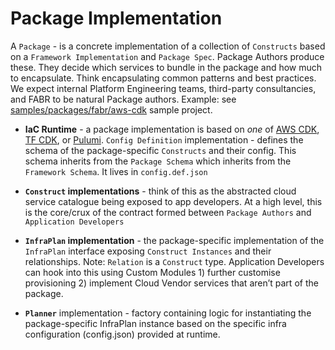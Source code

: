 # Package Implementation

A `Package` - is a concrete implementation of a collection of `Constructs` based on a `Framework Implementation` and `Package Spec`. Package Authors produce these. They decide which services to bundle in the package and how much to encapsulate. Think encapsulating common patterns and best practices. We expect internal Platform Engineering teams, third-party consultancies, and FABR to be natural Package authors. Example: see [samples/packages/fabr/aws-cdk](../../samples/packages/fabr/aws-cdk) sample project.

- **IaC Runtime** - a package implementation is based on _one_ of [AWS CDK](https://docs.aws.amazon.com/cdk/v2/guide/home.html), [TF CDK](https://developer.hashicorp.com/terraform/cdktf), or [Pulumi](https://www.pulumi.com/docs/).
`Config Definition` implementation - defines the schema of the package-specific `Constructs` and their config. This schema inherits from the `Package Schema` which inherits from the `Framework Schema`. It lives in `config.def.json`

- **`Construct` implementations** - think of this as the abstracted cloud service catalogue being exposed to app developers. At a high level, this is the core/crux of the contract formed between `Package Authors` and `Application Developers`

- **`InfraPlan` implementation** - the package-specific implementation of the `InfraPlan` interface exposing `Construct Instances` and their relationships. Note: `Relation` is a `Construct` type. Application Developers can hook into this using Custom Modules 1) further customise provisioning 2) implement Cloud Vendor services that aren’t part of the package.

- **`Planner`** implementation - factory containing logic for instantiating the package-specific InfraPlan instance based on the specific infra configuration (config.json) provided at runtime.
